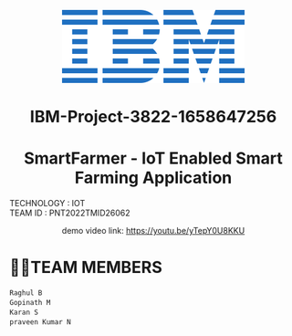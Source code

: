 <div align="center">

<!-- PROJECT LOGO -->

<br />

  <a href="https://github.com/othneildrew/Best-README-Template">
    <img src="https://github.com/gogulkrish/readmetemp/blob/master/images/IBM_logo.svg.png" alt="Logo" width="320" height="128">
  </a>
                   
# IBM-Project-3822-1658647256
  </div> 
  
  <div align="center">
  
 # **SmartFarmer - IoT Enabled Smart Farming Application**      
   </div> 


TECHNOLOGY : IOT        
TEAM ID : PNT2022TMID26062     
      <div align="center">
      demo video link: https://youtu.be/yTepY0U8KKU                 
      </div>
# **👩‍👦TEAM MEMBERS**    
```html                      
Raghul B
Gopinath M
Karan S
praveen Kumar N
```          



     

